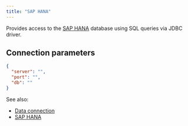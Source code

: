 ```yaml
---
title: "SAP HANA"
---
```


Provides access to the
[SAP HANA](https://www.sap.com/products/technology-platform/hana/what-is-sap-hana.html)
database using SQL queries via JDBC driver.

## Connection parameters

```json
{
  "server": "",
  "port": "",
  "db": ""
}
```

See also:

* [Data connection](../access.md#data-connection)
* [SAP HANA](https://www.sap.com/products/technology-platform/hana/what-is-sap-hana.html)
